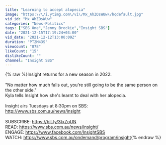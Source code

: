 ```yaml
---
title: "Learning to accept alopecia"
image: "https:\/\/i.ytimg.com\/vi\/Mx_AhZOsWUw\/hqdefault.jpg"
vid_id: "Mx_AhZOsWUw"
categories: "News-Politics"
tags: ["SBS One","Jenny Brockie","Insight SBS"]
date: "2021-12-15T17:19:24+03:00"
vid_date: "2021-12-12T13:00:09Z"
duration: "PT2M43S"
viewcount: "878"
likeCount: "15"
dislikeCount: ""
channel: "Insight SBS"
---
```

{% raw %}Insight returns for a new season in 2022.<br /><br />&quot;No matter how much falls out, you're still going to be the same person on the other side.&quot;<br />Kyla tells Insight how she's learnt to deal with her alopecia.<br /><br />Insight airs Tuesdays at 8:30pm on SBS:  <a rel="nofollow" target="blank" href="http://www.sbs.com.au/news/insight​">http://www.sbs.com.au/news/insight​</a><br /><br />SUBSCRIBE: <a rel="nofollow" target="blank" href="https://bit.ly/3txZoUN">https://bit.ly/3txZoUN</a><br />READ: <a rel="nofollow" target="blank" href="https://www.sbs.com.au/news/insight/​">https://www.sbs.com.au/news/insight/​</a><br />ENGAGE: <a rel="nofollow" target="blank" href="https://www.facebook.com/InsightSBS​">https://www.facebook.com/InsightSBS​</a><br />WATCH: <a rel="nofollow" target="blank" href="https://www.sbs.com.au/ondemand/program/insight">https://www.sbs.com.au/ondemand/program/insight</a>{% endraw %}

